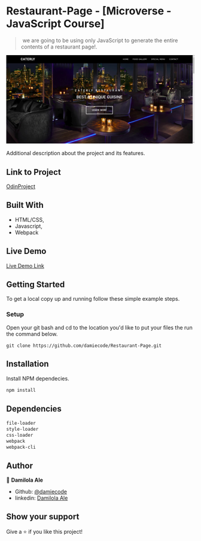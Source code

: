 # Restaurant-Page - [Microverse - JavaScript Course]

> ​  we are going to be using only JavaScript to generate the entire contents of a restaurant page!.

![screenshot](restaurant.png )

Additional description about the project and its features.

## Link to Project
[OdinProject](https://www.theodinproject.com/courses/javascript/lessons/restaurant-page)

## Built With

- HTML/CSS,
- Javascript,
- Webpack

## Live Demo

[Live Demo Link](https://rawcdn.githack.com/damiecode/Restaurant-Page/feature/Restaurant-page/dist/index.html )


## Getting Started

To get a local copy up and running follow these simple example steps.

### Setup

Open your git bash and cd to the location you'd like to put your files the run the command below.

```console
git clone https://github.com/damiecode/Restaurant-Page.git
```

## Installation

Install NPM dependecies.

```bash
npm install
```

## Dependencies

```
file-loader
style-loader
css-loader
webpack
webpack-cli
```

## Author

👤 **Damilola Ale**

- Github: [@damiecode](https://github.com/damiecode)
- linkedin: [Damilola Ale](https://linkedin.com/in/damiecode/)

## Show your support

Give a ⭐️ if you like this project!